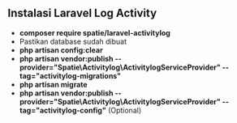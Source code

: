 ## Instalasi Laravel Log Activity

- <b>composer require spatie/laravel-activitylog</b>
- Pastikan database sudah dibuat
- <b>php artisan config:clear</b>
- <b>php artisan vendor:publish --provider="Spatie\Activitylog\ActivitylogServiceProvider" --tag="activitylog-migrations"</b>
- <b>php artisan migrate</b>
- <b>php artisan vendor:publish --provider="Spatie\Activitylog\ActivitylogServiceProvider" --tag="activitylog-config"</b> (Optional)
